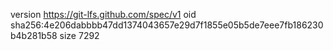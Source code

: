 version https://git-lfs.github.com/spec/v1
oid sha256:4e206dabbbb47dd1374043657e29d7f1855e05b5de7eee7fb186230b4b281b58
size 7292
